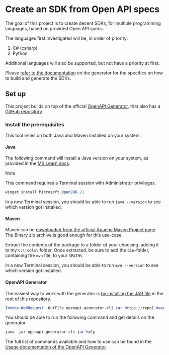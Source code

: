 # Create an SDK from Open API specs

The goal of this project is to create decent SDKs, for multiple programming languages, based on provided Open API specs.

The languages first investigated will be, in order of priority:

1. C# (csharp)
2. Python

Additional languages will also be supported, but not have a priority at first.

Please [refer to the documentation](./src/openapi3/README.md) on the generator for the specifics on how to build and generate the SDKs.

## Set up

This project builds on top of the official [OpenAPI Generator](https://openapi-generator.tech/), that also has a [GitHub repository](https://github.com/OpenAPITools/openapi-generator).

### Install the prerequisites

This tool relies on both Java and Maven installed on your system.  

#### Java

The following command  will install a Java version on your system, as provided in the [MS Learn docs](https://learn.microsoft.com/en-us/java/openjdk/install#install-on-windows-with-the-windows-package-manager-winget).

> [!NOTE]
> This command requires a Terminal session with Administrator privileges.

```powershell
winget install Microsoft.OpenJDK.21
```

In a new Terminal session, you should be able to run `java --version` to see which version got installed.

#### Maven

Maven can be [downloaded from the official Apache Maven Project page](https://maven.apache.org/download.cgi). The Binary zip archive is good enough for this use-case.

Extract the contents of the package to a folder of your choosing. adding it to my `C:\Tools\` folder.
Once extracted, be sure to add the `bin`-folder, containing the `mvn` file, to your `%PATH%`

In a new Terminal session, you should be able to run `mvn --version` to see which version got installed.

#### OpenAPI Generator

The easiest way to work with the generator is [by installing the JAR file](https://openapi-generator.tech/docs/installation#jar) in the root of this repository.

```powershell
Invoke-WebRequest -OutFile openapi-generator-cli.jar https://repo1.maven.org/maven2/org/openapitools/openapi-generator-cli/7.9.0/openapi-generator-cli-7.9.0.jar
```

You should be able to run the following command and get details on the generator.

```powershell
java -jar openapi-generator-cli.jar help
```

The full list of commands available and how to use can be found in the [Usage documentation of the OpenAPI Generator](https://openapi-generator.tech/docs/usage).

